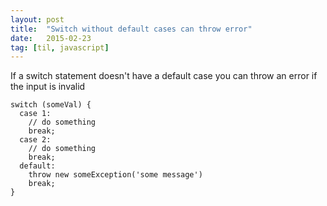 ```yaml
---
layout: post
title:  "Switch without default cases can throw error"
date:   2015-02-23
tag: [til, javascript]
---
```


If a switch statement doesn't have a default case you can throw an error if the input is invalid

```
switch (someVal) {
  case 1:
    // do something
    break;
  case 2:
    // do something
    break;
  default:
    throw new someException('some message')
    break;
}
```
